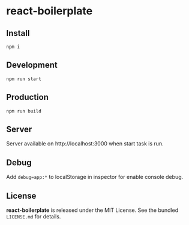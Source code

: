 # react-boilerplate

## Install
```
npm i
```

## Development
```
npm run start
```

## Production
```
npm run build
```

## Server
Server available on http://localhost:3000 when start task is run.

## Debug
Add `debug=app:*` to localStorage in inspector for enable console debug.

## License
**react-boilerplate** is released under the MIT License. See the bundled `LICENSE.md` for details.
